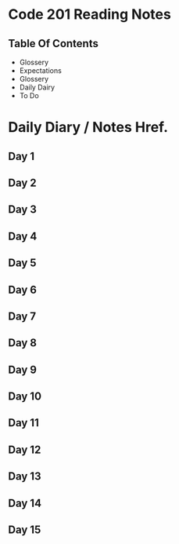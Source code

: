 # Code 201 Reading Notes


## Table Of Contents
<ul>
  <li> Glossery </li>
  <li> Expectations </li>
  <li> Glossery </li>
  <li> Daily Dairy </li>
  <li> To Do</li>
</ul>

# Daily Diary / Notes Href.
## Day 1

## Day 2

## Day 3

## Day 4

## Day 5

## Day 6

## Day 7

## Day 8

## Day 9

## Day 10

## Day 11

## Day 12

## Day 13

## Day 14

## Day 15

